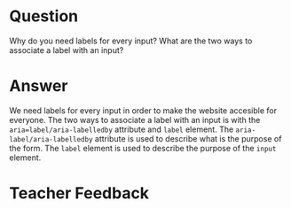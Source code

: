 # Question

Why do you need labels for every input? What are the two ways to associate a label with an input?

# Answer

We need labels for every input in order to make the website accesible for everyone. The two ways to associate a label with an input is with the `aria=label/aria-labelledby` attribute and `label` element. The `aria-label/aria-labelledby` attribute is used to describe what is the purpose of the form. The `label` element is used to describe the purpose of the `input` element.

# Teacher Feedback
